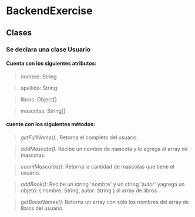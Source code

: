 # BackendExercise

##  Clases

### Se declara una clase Usuario 

#### Cuenta con los siguientes atributos:
> nombre: String

> apellido: String

> libros: Object[]

> mascotas: String[]


#### cuente con los siguientes métodos:

> *getFullName():*. Retorna el completo del usuario. 

> *addMascota():* Recibe un nombre de mascota y lo agrega al array de mascotas.

> *countMascotas():* Retorna la cantidad de mascotas que tiene el usuario.

> *addBook():* Recibe un string 'nombre' y un string 'autor' yagrega un objeto: { nombre: String, autor: String } al array de libros.

> *getBookNames():* Retorna un array con sólo los nombres del array de libros del usuario.



